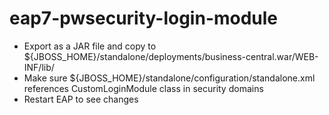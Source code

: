 # eap7-pwsecurity-login-module

- Export as a JAR file and copy to ${JBOSS_HOME}/standalone/deployments/business-central.war/WEB-INF/lib/
- Make sure ${JBOSS_HOME}/standalone/configuration/standalone.xml references CustomLoginModule class in security domains
- Restart EAP to see changes
